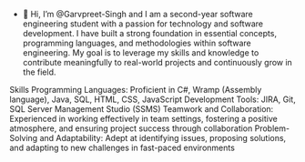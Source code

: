 - 👋 Hi, I’m @Garvpreet-Singh
and I am a second-year software engineering student with a passion for technology and software development. I have built a strong foundation in essential concepts, programming languages, and methodologies within software engineering. My goal is to leverage my skills and knowledge to contribute meaningfully to real-world projects and continuously grow in the field.

Skills
Programming Languages: Proficient in C#, Wramp (Assembly language), Java, SQL, HTML, CSS, JavaScript
Development Tools: JIRA, Git, SQL Server Management Studio (SSMS)
Teamwork and Collaboration: Experienced in working effectively in team settings, fostering a positive atmosphere, and ensuring project success through collaboration
Problem-Solving and Adaptability: Adept at identifying issues, proposing solutions, and adapting to new challenges in fast-paced environments

<!---
Garvpreet-Singh/Garvpreet-Singh is a ✨ special ✨ repository because its `README.md` (this file) appears on your GitHub profile.
You can click the Preview link to take a look at your changes.
--->
